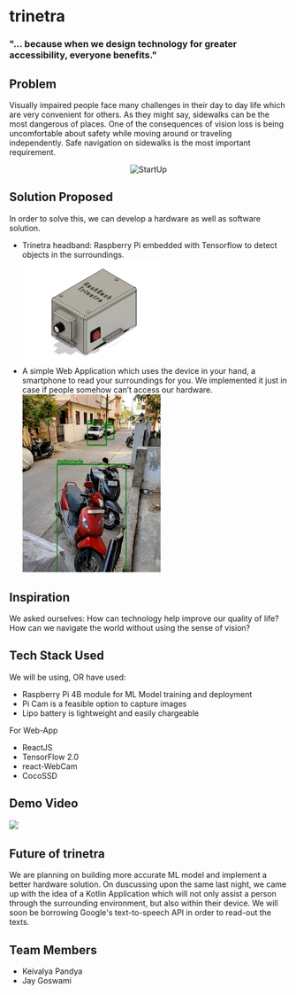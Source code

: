 # trinetra
### "... because when we design technology for greater accessibility, everyone benefits."

## Problem
Visually impaired people face many challenges in their day to day life which are very convenient for others. As they might say, sidewalks can be the most dangerous of places. One of the consequences of vision loss is being uncomfortable about safety while moving around or traveling independently. Safe navigation on sidewalks is the most important requirement.<br>
<div style="text-align:center"><img src="https://media.giphy.com/media/l4FGvN3n3IQi4xZNS/giphy.gif" alt="StartUp" width="whatever" height="whatever"></div>


## Solution Proposed
In order to solve this, we can develop a hardware as well as software solution.
- Trinetra headband: Raspberry Pi embedded  with Tensorflow to detect objects in the surroundings.<br>
    <img src="https://github.com/keivalya/trinetra/blob/main/CAD/Isometric%20view.jpeg" alt="Isometric view of hardware" width="250" height="whatever">
- A simple Web Application which uses the device in your hand, a smartphone to read your surroundings for you. We implemented it just in case if people somehow can’t access our hardware.<br>
    <img src="https://github.com/keivalya/trinetra/blob/main/Screenshots/motorcycle%20motorcycle%20car.jpeg" alt="Motorcycle and cars" width="250" height="whatever">

## Inspiration
We asked ourselves: How can technology help improve our quality of life? How can we navigate the world without using the sense of vision? 

## Tech Stack Used
We will be using, OR have used:
- Raspberry Pi 4B module for ML Model training and deployment
- Pi Cam is a feasible option to capture images
- Lipo battery is lightweight and easily chargeable

For Web-App
- ReactJS
- TensorFlow 2.0
- react-WebCam
- CocoSSD

## Demo Video
[![](http://img.youtube.com/vi/nqBbk1v22vY/0.jpg)](http://www.youtube.com/watch?v=nqBbk1v22vY "")

## Future of trinetra
We are planning on building more accurate ML model and implement a better hardware solution. On duscussing upon the same last night, we came up with the idea of a Kotlin Application which will not only assist a person through the surrounding environment, but also within their device. We will soon be borrowing Google's text-to-speech API in order to read-out the texts.


## Team Members
- Keivalya Pandya
- Jay Goswami
